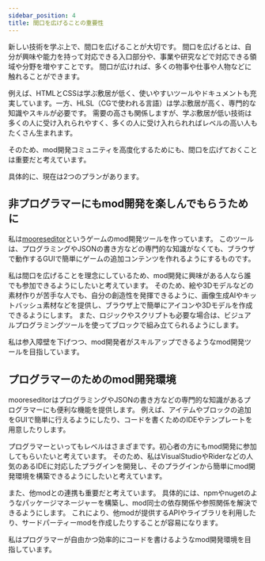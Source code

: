 ```yaml
---
sidebar_position: 4
title: 間口を広げることの重要性
---
```


新しい技術を学ぶ上で、間口を広げることが大切です。
間口を広げるとは、自分が興味や能力を持って対応できる入口部分や、事業や研究などで対応できる領域や分野を増やすことです。
間口が広ければ、多くの物事や仕事や人物などに触れることができます。

例えば、HTMLとCSSは学ぶ敷居が低く、使いやすいツールやドキュメントも充実しています。一方、HLSL（CGで使われる言語）は学ぶ敷居が高く、専門的な知識やスキルが必要です。
需要の高さも関係しますが、学ぶ敷居が低い技術は多くの人に受け入れられやすく、多くの人に受け入れられればレベルの高い人もたくさん生まれます。

そのため、mod開発コミュニティを高度化するためにも、間口を広げておくことは重要だと考えています。

具体的に、現在は2つのプランがあります。


## 非プログラマーにもmod開発を楽しんでもらうために
私は[mooreseditor](https://editor.moores.tech/)というゲームのmod開発ツールを作っています。
このツールは、プログラミングやJSONの書き方などの専門的な知識がなくても、ブラウザで動作するGUIで簡単にゲームの追加コンテンツを作れるようにするものです。

私は間口を広げることを理念にしているため、mod開発に興味がある人なら誰でも参加できるようにしたいと考えています。
そのため、絵や3Dモデルなどの素材作りが苦手な人でも、自分の創造性を発揮できるように、画像生成AIやキットバッシュ素材などを提供し、ブラウザ上で簡単にアイコンや3Dモデルを作成できるようにします。
また、ロジックやスクリプトも必要な場合は、ビジュアルプログラミングツールを使ってブロックで組み立てられるようにします。

私は参入障壁を下げつつ、mod開発者がスキルアップできるようなmod開発ツールを目指しています。

## プログラマーのためのmod開発環境
mooreseditorはプログラミングやJSONの書き方などの専門的な知識があるプログラマーにも便利な機能を提供します。
例えば、アイテムやブロックの追加をGUIで簡単に行えるようにしたり、コードを書くためのIDEやテンプレートを用意したりします。

プログラマーといってもレベルはさまざまです。初心者の方にもmod開発に参加してもらいたいと考えています。
そのため、私はVisualStudioやRiderなどの人気のあるIDEに対応したプラグインを開発し、そのプラグインから簡単にmod開発環境を構築できるようにしたいと考えています。

また、他modとの連携も重要だと考えています。
具体的には、npmやnugetのようなパッケージマネージャーを構築し、mod同士の依存関係や参照関係を解決できるようにします。
これにより、他modが提供するAPIやライブラリを利用したり、サードパーティーmodを作成したりすることが容易になります。

私はプログラマーが自由かつ効率的にコードを書けるようなmod開発環境を目指しています。